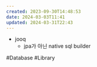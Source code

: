 ```yaml
---
created: 2023-09-30T14:48:53
date: 2024-03-03T11:41
updated: 2024-03-31T22:43
---
```

- jooq
    - jpa가 아닌 native sql builder

#Database 
#Library 